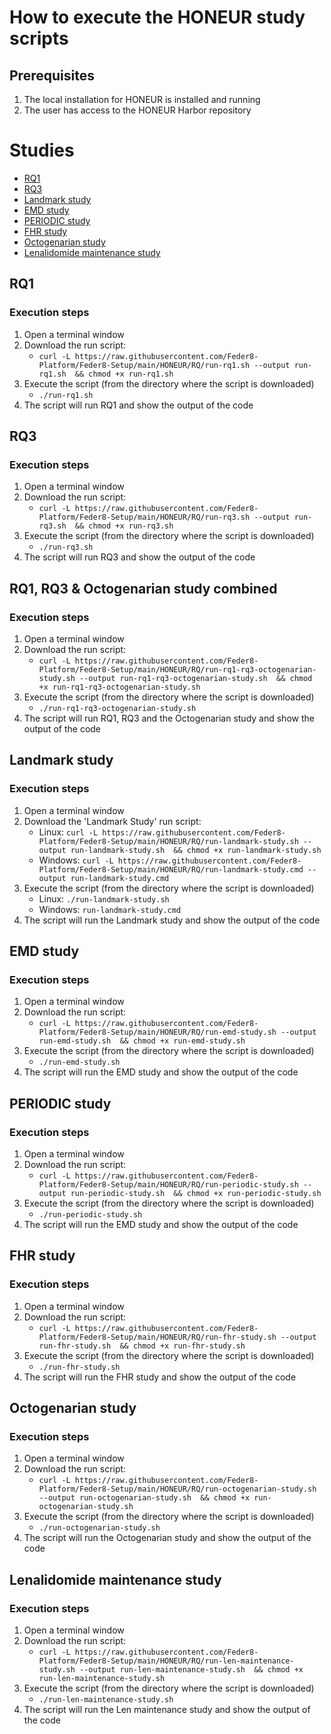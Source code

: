 # How to execute the HONEUR study scripts

## Prerequisites
1. The local installation for HONEUR is installed and running
2. The user has access to the HONEUR Harbor repository

Studies
=================
* [RQ1](#rq1)
* [RQ3](#rq3)
* [Landmark study](#landmark-study)
* [EMD study](#emd-study)
* [PERIODIC study](#periodic-study)
* [FHR study](#fhr-study)
* [Octogenarian study](#octogenarian-study)
* [Lenalidomide maintenance study](#lenalidomide-maintenance-study)

## RQ1
### Execution steps
1. Open a terminal window
2. Download the run script:
   * ```curl -L https://raw.githubusercontent.com/Feder8-Platform/Feder8-Setup/main/HONEUR/RQ/run-rq1.sh --output run-rq1.sh  && chmod +x run-rq1.sh```
3. Execute the script (from the directory where the script is downloaded)
   * ```./run-rq1.sh```
4. The script will run RQ1 and show the output of the code

## RQ3
### Execution steps
1. Open a terminal window
2. Download the run script:
   * ```curl -L https://raw.githubusercontent.com/Feder8-Platform/Feder8-Setup/main/HONEUR/RQ/run-rq3.sh --output run-rq3.sh  && chmod +x run-rq3.sh```
3. Execute the script (from the directory where the script is downloaded)
   * ```./run-rq3.sh```
4. The script will run RQ3 and show the output of the code

## RQ1, RQ3 & Octogenarian study combined
### Execution steps
1. Open a terminal window
2. Download the run script:
   * ```curl -L https://raw.githubusercontent.com/Feder8-Platform/Feder8-Setup/main/HONEUR/RQ/run-rq1-rq3-octogenarian-study.sh --output run-rq1-rq3-octogenarian-study.sh  && chmod +x run-rq1-rq3-octogenarian-study.sh```
3. Execute the script (from the directory where the script is downloaded)
   * ```./run-rq1-rq3-octogenarian-study.sh```
4. The script will run RQ1, RQ3 and the Octogenarian study and show the output of the code

## Landmark study
### Execution steps
1. Open a terminal window
2. Download the 'Landmark Study' run script:
   * Linux:
     ```curl -L https://raw.githubusercontent.com/Feder8-Platform/Feder8-Setup/main/HONEUR/RQ/run-landmark-study.sh --output run-landmark-study.sh  && chmod +x run-landmark-study.sh```
   * Windows:
     ```curl -L https://raw.githubusercontent.com/Feder8-Platform/Feder8-Setup/main/HONEUR/RQ/run-landmark-study.cmd --output run-landmark-study.cmd```
3. Execute the script (from the directory where the script is downloaded)
   * Linux:
     ```./run-landmark-study.sh```
   * Windows:
     ```run-landmark-study.cmd```
4. The script will run the Landmark study and show the output of the code


## EMD study
### Execution steps
1. Open a terminal window
2. Download the run script:
   * ```curl -L https://raw.githubusercontent.com/Feder8-Platform/Feder8-Setup/main/HONEUR/RQ/run-emd-study.sh --output run-emd-study.sh  && chmod +x run-emd-study.sh```
3. Execute the script (from the directory where the script is downloaded)
   * ```./run-emd-study.sh```
4. The script will run the EMD study and show the output of the code

## PERIODIC study
### Execution steps
1. Open a terminal window
2. Download the run script:
    * ```curl -L https://raw.githubusercontent.com/Feder8-Platform/Feder8-Setup/main/HONEUR/RQ/run-periodic-study.sh --output run-periodic-study.sh  && chmod +x run-periodic-study.sh```
3. Execute the script (from the directory where the script is downloaded)
    * ```./run-periodic-study.sh```
4. The script will run the EMD study and show the output of the code

## FHR study
### Execution steps
1. Open a terminal window
2. Download the run script:
   * ```curl -L https://raw.githubusercontent.com/Feder8-Platform/Feder8-Setup/main/HONEUR/RQ/run-fhr-study.sh --output run-fhr-study.sh  && chmod +x run-fhr-study.sh```
3. Execute the script (from the directory where the script is downloaded)
   * ```./run-fhr-study.sh```
4. The script will run the FHR study and show the output of the code

## Octogenarian study
### Execution steps
1. Open a terminal window
2. Download the run script:
   * ```curl -L https://raw.githubusercontent.com/Feder8-Platform/Feder8-Setup/main/HONEUR/RQ/run-octogenarian-study.sh --output run-octogenarian-study.sh  && chmod +x run-octogenarian-study.sh```
3. Execute the script (from the directory where the script is downloaded)
   * ```./run-octogenarian-study.sh```
4. The script will run the Octogenarian study and show the output of the code

## Lenalidomide maintenance study
### Execution steps
1. Open a terminal window
2. Download the run script:
   * ```curl -L https://raw.githubusercontent.com/Feder8-Platform/Feder8-Setup/main/HONEUR/RQ/run-len-maintenance-study.sh --output run-len-maintenance-study.sh  && chmod +x run-len-maintenance-study.sh```
3. Execute the script (from the directory where the script is downloaded)
   * ```./run-len-maintenance-study.sh```
4. The script will run the Len maintenance study and show the output of the code
